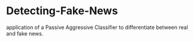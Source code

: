 # Detecting-Fake-News
application of a Passive Aggressive Classifier to differentiate between real and fake news.
